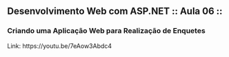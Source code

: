 <h2>Desenvolvimento Web com ASP.NET :: Aula 06 :: </h2>
<h3>Criando uma Aplicação Web para Realização de Enquetes</h3>
<p>Link: https://youtu.be/7eAow3Abdc4</p>